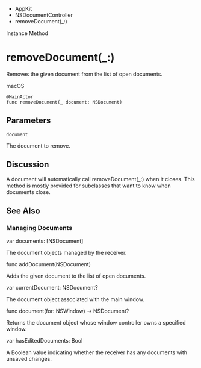 

- AppKit
- NSDocumentController
-  removeDocument(\_:) 

Instance Method

# removeDocument(\_:)

Removes the given document from the list of open documents.

macOS

``` source
@MainActor
func removeDocument(_ document: NSDocument)
```

## Parameters 

`document`  

The document to remove.

## Discussion

A document will automatically call removeDocument(_:) when it closes. This method is mostly provided for subclasses that want to know when documents close.

## See Also

### Managing Documents

var documents: [NSDocument]

The document objects managed by the receiver.

func addDocument(NSDocument)

Adds the given document to the list of open documents.

var currentDocument: NSDocument?

The document object associated with the main window.

func document(for: NSWindow) -> NSDocument?

Returns the document object whose window controller owns a specified window.

var hasEditedDocuments: Bool

A Boolean value indicating whether the receiver has any documents with unsaved changes.

